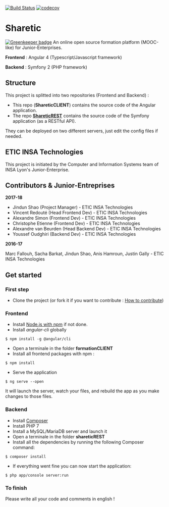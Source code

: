 [![Build Status](https://travis-ci.org/ETICINSATechnologies/ShareticCLIENT.svg?branch=master)](https://travis-ci.org/ETICINSATechnologies/ShareticCLIENT)
[![codecov](https://codecov.io/gh/ETICINSATechnologies/ShareticCLIENT/branch/master/graph/badge.svg)](https://codecov.io/gh/ETICINSATechnologies/ShareticCLIENT)

# Sharetic

[![Greenkeeper badge](https://badges.greenkeeper.io/ETICINSATechnologies/ShareticCLIENT.svg)](https://greenkeeper.io/)
An online open source formation platform (MOOC-like) for Junior-Enterprises.

**Frontend** : Angular 4 (Typescript/Javascript framework)

**Backend** : Symfony 2 (PHP framework)

## Structure

This project is splitted into two repositories (Frontend and Backend) :
- This repo (**ShareticCLIENT**) contains the source code of the Angular application.
- The repo [**ShareticREST**](https://github.com/ETICINSATechnologies/ShareticREST) contains the source code of the Symfony application (as a RESTful API).

They can be deployed on two different servers, just edit the config files if needed.

## ETIC INSA Technologies
This project is initiated by the Computer and Information Systems team of INSA Lyon's Junior-Enterprise.

## Contributors & Junior-Entreprises
**2017-18**
- Jindun Shao (Project Manager) - ETIC INSA Technologies
- Vincent Redouté (Head Frontend Dev) - ETIC INSA Technologies
- Alexandre Simon (Frontend Dev) - ETIC INSA Technologies
- Christophe Etienne (Frontend Dev) - ETIC INSA Technologies
- Alexandre van Beurden (Head Backend Dev) - ETIC INSA Technologies
- Youssef Oudghiri (Backend Dev) - ETIC INSA Technologies

**2016-17**

Marc Fallouh, Sacha Barkat, Jindun Shao, Anis Hamroun, Justin Gally - ETIC INSA Technologies

## Get started

### First step
- Clone the project (or fork it if you want to contribute : [How to contribute](https://github.com/ETICINSATechnologies/Plateforme-Formation/blob/master/HowToContribute.md))

### Frontend
- Install [Node.js with npm](https://nodejs.org/en/download/) if not done.
- Install *angular-cli* globally
```
$ npm install -g @angular/cli
```
- Open a terminale in the folder **formationCLIENT**
- Install all frontend packages with npm :
```
$ npm install
```
- Serve the application
```
$ ng serve --open
```
It will launch the server, watch your files, and rebuild the app as you make changes to those files.

### Backend
- Install [Composer](https://getcomposer.org/)
- Install PHP 7
- Install a MySQL/MariaDB server and launch it
- Open a terminale in the folder **shareticREST**
- Install all the dependencies by running the following Composer command:
```
$ composer install
```
- If everything went fine you can now start the application:
```
$ php app/console server:run
```
### To finish
Please write all your code and comments in english !
